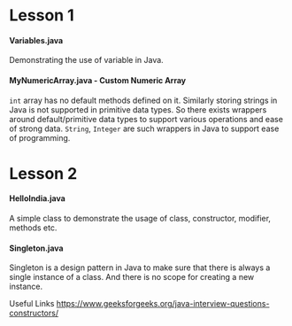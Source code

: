 # Lesson 1

#### Variables.java

Demonstrating the use of variable in Java.


#### MyNumericArray.java - Custom Numeric Array

`int` array has no default methods defined on it.
Similarly storing strings in Java is not supported in primitive
data types. So there exists wrappers around default/primitive data types
to support various operations and ease of strong data.
`String`, `Integer` are such wrappers in Java to support ease of
programming.


# Lesson 2

#### HelloIndia.java

A simple class to demonstrate the usage of class, constructor,
modifier, methods etc.

#### Singleton.java

Singleton is a design pattern in Java to make sure that there is
always a single instance of a class. And there is no scope for creating
a new instance.


Useful Links
https://www.geeksforgeeks.org/java-interview-questions-constructors/
